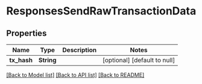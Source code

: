 # ResponsesSendRawTransactionData

## Properties
Name | Type | Description | Notes
------------ | ------------- | ------------- | -------------
**tx_hash** | **String** |  | [optional] [default to null]

[[Back to Model list]](../README.md#documentation-for-models) [[Back to API list]](../README.md#documentation-for-api-endpoints) [[Back to README]](../README.md)


